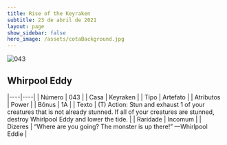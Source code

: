 ```yaml
---
title: Rise of the Keyraken
subtitle: 23 de abril de 2021
layout: page
show_sidebar: false
hero_image: /assets/cotaBackground.jpg
---
```


![043](https://cards-keyforge.s3.eu-north-1.amazonaws.com/media/en/rotk/043.png)

## Whirpool Eddy

|----|----|
| Número | 043 |
| Casa | Keyraken |
| Tipo | Artefato |
| Atributos | Power |
| Bônus | 1A |
| Texto | (T) Action: Stun and exhaust 1 of your  creatures that is not already stunned. If  all of your creatures are stunned, destroy  Whirlpool Eddy and lower the tide. |
| Raridade | Incomum |
| Dizeres | “Where are you going? The monster is up there!”  —Whirlpool Eddie |
